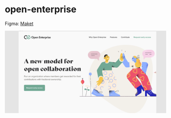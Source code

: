 # open-enterprise
Figma: [Maket](https://www.figma.com/file/pie1fIDehXNP2MK7Zptb0d/Landing-Page-Concept-(Community)?type=design&node-id=0-1&mode=design&t=17YhHSXXL3Tun61g-0)

![open-enterprise](https://github.com/bekzodxudaybergenow/open-enterprise/blob/master/design/open-enterprise.png)
